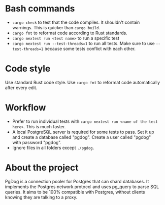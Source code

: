 # Bash commands

- `cargo check` to test that the code compiles. It shouldn't contain warnings. This is quicker than `cargo build`.
- `cargo fmt` to reformat code according to Rust standards.
- `cargo nextest run <test name>` to run a specific test
- `cargo nextest run --test-threads=1` to run all tests. Make sure to use `--test-threads=1` because some tests conflict with each other.

# Code style

Use standard Rust code style. Use `cargo fmt` to reformat code automatically after every edit.

# Workflow

- Prefer to run individual tests with `cargo nextest run <name of the test here>`. This is much faster.
- A local PostgreSQL server is required for some tests to pass. Set it up and create a database called "pgdog". Create a user called "pgdog" with password "pgdog".
- Ignore files in all folders except `./pgdog`.

# About the project

PgDog is a connection pooler for Postgres that can shard databases. It implements the Postgres network protocol and uses pg_query to parse SQL queries. It aims to be 100% compatible with Postgres, without clients knowing they are talking to a proxy.

